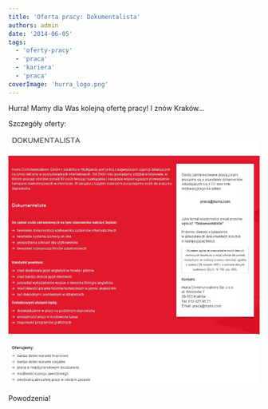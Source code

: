 ```yaml
---
title: 'Oferta pracy: Dokumentalista'
authors: admin
date: '2014-06-05'
tags:
  - 'oferty-pracy'
  - 'praca'
  - 'kariera'
  - 'praca'
coverImage: 'hurra_logo.png'
---
```


Hurra! Mamy dla Was kolejną ofertę pracy! I znów Kraków...

<!--truncate-->

Szczegóły oferty:

![oferta_hurra](images/oferta_hurra.jpg)

Powodzenia!
